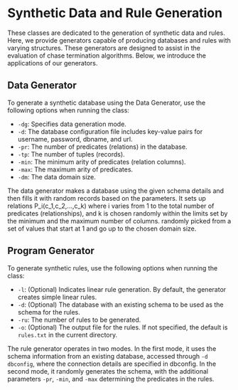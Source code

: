 # Synthetic Data and Rule Generation

These classes are dedicated to the generation of synthetic data and rules. Here, we provide generators capable of producing databases and rules with varying structures. These generators are designed to assist in the evaluation of chase termination algorithms. Below, we introduce the applications of our generators.

## Data Generator

To generate a synthetic database using the Data Generator, use the following options when running the class:

- `-dg`: Specifies data generation mode.
- `-d`: The database configuration file includes key-value pairs for username, password, dbname, and url.
- `-pr`: The number of predicates (relations) in the database.
- `-tp`: The number of tuples (records).
- `-min`: The minimum arity of predicates (relation columns).
- `-max`: The maximum arity of predicates.
- `-dm`: The data domain size.

The data generator makes a database using the given schema details and then fills it with random records based on the parameters. It sets up relations P_i(c_1,c_2,...,c_k) where i varies from 1 to the total number of predicates (relationships), and k is chosen randomly within the limits set by the minimum and the maximum number of columns. randomly picked from a set of values that start at 1 and go up to the chosen domain size.

## Program Generator

To generate synthetic rules, use the following options when running the class:
- `-l`: (Optional) Indicates linear rule generation. By default, the generator creates simple linear rules.  
- `-d`: (Optional) The database with an existing schema to be used as the schema for the rules.
- `-ru`: The number of rules to be generated.
- `-o`: (Optional) The output file for the rules. If not specified, the default is `rules.txt` in the current directory.

The rule generator operates in two modes. In the first mode, it uses the schema information from an existing database, accessed through `-d dbconfig`, where the connection details are specified in dbconfig. In the second mode, it randomly generates the schema, with the additional parameters `-pr`, `-min`, and `-max` determining the predicates in the rules. 
